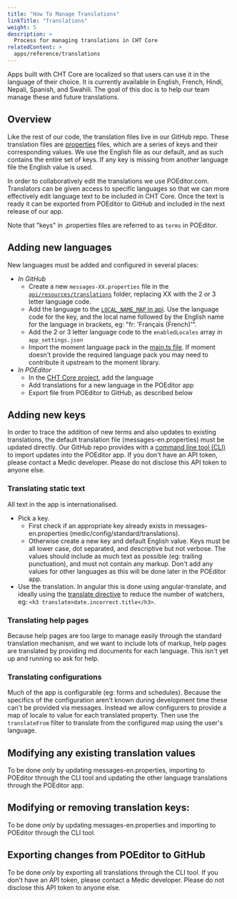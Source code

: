 ```yaml
---
title: "How To Manage Translations"
linkTitle: "Translations"
weight: 5
description: >
  Process for managing translations in CHT Core
relatedContent: >  
  apps/reference/translations
---
```


Apps built with CHT Core are localized so that users can use it in the language of their choice. It is currently available in English, French, Hindi, Nepali, Spanish, and Swahili. The goal of this doc is to help our team manage these and future translations.

## Overview
Like the rest of our code, the translation files live in our GitHub repo. These translation files are [properties](https://en.wikipedia.org/wiki/.properties) files, which are a series of keys and their corresponding values. We use the English file as our default, and as such contains the entire set of keys. If any key is missing from another language file the English value is used.

In order to collaboratively edit the translations we use POEditor.com. Translators can be given access to specific languages so that we can more effectively edit language text to be included in CHT Core. Once the text is ready it can be exported from POEditor to GitHub and included in the next release of our app.

Note that "keys" in .properties files are referred to as `terms` in POEditor.

## Adding new languages
New languages must be added and configured in several places:
- *In GitHub*
  - Create a new `messages-XX.properties` file in the [`api/resources/translations`](https://github.com/medic/cht-core/tree/master/api/resources/translations) folder, replacing XX with the 2 or 3 letter language code.
  - Add the language to the [`LOCAL_NAME_MAP` in api](https://github.com/medic/cht-core/blob/master/api/src/translations.js#L8). Use the language code for the key, and the local name followed by the English name for the language in brackets, eg: "fr: 'Français (French)'".
  - Add the 2 or 3 letter language code to the `enabledLocales` array in `app_settings.json`
  - Import the moment language pack in the [main.ts file](https://github.com/medic/cht-core/blob/3.11.x/webapp/src/ts/main.ts#L23). If moment doesn't provide the required language pack you may need to contribute it upstream to the moment library.
- *In POEditor*
  - In the [CHT Core project](https://poeditor.com/projects/view?id=33025), add the language
  - Add translations for a new language in the POEditor app
  - Export file from POEditor to GitHub, as described below


## Adding new keys
In order to trace the addition of new terms and also updates to existing translations,
the default translation file (messages-en.properties) must be updated directly.
Our GitHub repo provides with a [command line tool (CLI)](https://github.com/medic/cht-core/tree/master/scripts/poe) to
import updates into the POEditor app.
If you don't have an API token, please contact a Medic developer. Please do not disclose this API token to anyone else.

### Translating static text

All text in the app is internationalised.

- Pick a key.
  - First check if an appropriate key already exists in messages-en.properties (medic/config/standard/translations).
  - Otherwise create a new key and default English value. Keys must be all lower case, dot separated, and descriptive but not verbose. The values should include as much text as possible (eg: trailing punctuation), and must not contain any markup. Don't add any values for other languages as this will be done later in the POEditor app.
- Use the translation. In angular this is done using angular-translate, and ideally using the [translate directive](http://angular-translate.github.io/docs/#/guide/05_using-translate-directive) to reduce the number of watchers, eg: `<h3 translate>date.incorrect.title</h3>`.

### Translating help pages

Because help pages are too large to manage easily through the standard translation mechanism, and we want to include lots of markup, help pages are translated by providing md documents for each language. This isn't yet up and running so ask for help.

### Translating configurations

Much of the app is configurable (eg: forms and schedules). Because the specifics of the configuration aren't known during development time these can't be provided via messages. Instead we allow configurers to provide a map of locale to value for each translated property. Then use the `translateFrom` filter to translate from the configured map using the user's language.

## Modifying any existing translation values
To be done *only* by updating messages-en.properties, importing to POEditor through the CLI tool and updating the other language translations through the POEditor app.

## Modifying or removing translation keys:
To be done *only* by updating messages-en.properties and importing to POEditor through the CLI tool.

## Exporting changes from POEditor to GitHub
To be done *only* by exporting all translations through the CLI tool.
If you don't have an API token, please contact a Medic developer. Please do not disclose this API token to anyone else.
